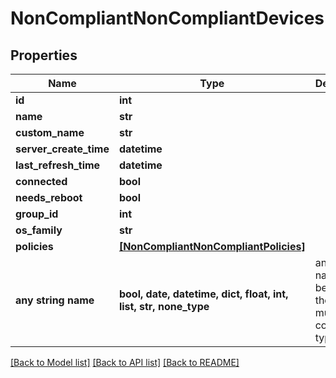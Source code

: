 # NonCompliantNonCompliantDevices


## Properties
Name | Type | Description | Notes
------------ | ------------- | ------------- | -------------
**id** | **int** |  | [optional] 
**name** | **str** |  | [optional] 
**custom_name** | **str** |  | [optional] 
**server_create_time** | **datetime** |  | [optional] 
**last_refresh_time** | **datetime** |  | [optional] 
**connected** | **bool** |  | [optional] 
**needs_reboot** | **bool** |  | [optional] 
**group_id** | **int** |  | [optional] 
**os_family** | **str** |  | [optional] 
**policies** | [**[NonCompliantNonCompliantPolicies]**](NonCompliantNonCompliantPolicies.md) |  | [optional] 
**any string name** | **bool, date, datetime, dict, float, int, list, str, none_type** | any string name can be used but the value must be the correct type | [optional]

[[Back to Model list]](../README.md#documentation-for-models) [[Back to API list]](../README.md#documentation-for-api-endpoints) [[Back to README]](../README.md)


